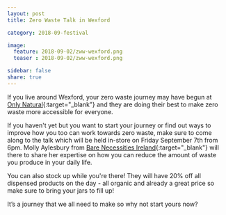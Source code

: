 ```yaml
---
layout: post
title: Zero Waste Talk in Wexford

category: 2018-09-festival

image:
  feature: 2018-09-02/zww-wexford.png
  teaser : 2018-09-02/zww-wexford.png

sidebar: false
share: true
---
```

If you live around Wexford, your zero waste journey may have begun at [Only Natural](http://www.onlynatural.ie/){:target="_blank"} and they are doing their best to make zero waste more accessible for everyone. 

If you haven't yet but you want to start your journey or find out ways to improve how you too can work towards zero waste, make sure to come along to the talk which will be held in-store on Friday September 7th from 6pm. Molly Aylesbury from [Bare Necessities Ireland](https://www.facebook.com/BareNecessitiesIreland/){:target="_blank"} will there to share her expertise on how you can reduce the amount of waste you produce in your daily life.

You can also stock up while you're there! They will have 20% off all dispensed products on the day - all organic and already a great price so make sure to bring your jars to fill up! 

It’s a journey that we all need to make so why not start yours now?



